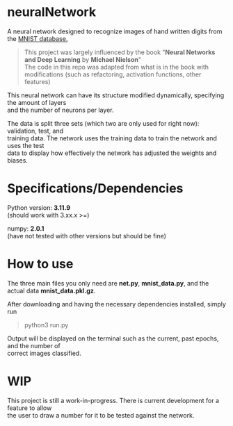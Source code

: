 
# neuralNetwork

A neural network designed to recognize images of hand written digits from the [MNIST database.](https://en.wikipedia.org/wiki/MNIST_database)  
> This project was largely influenced by the book "**Neural Networks and Deep Learning** by **Michael Nielson**"  
> The code in this repo was adapted from what is in the book with modifications (such as refactoring, activation functions, other features)  

This neural network can have its structure modified dynamically, specifying the amount of layers  
and the number of neurons per layer.

The data is split three sets (which two are only used for right now): validation, test, and  
training data. The network uses the training data to train the network and uses the test  
data to display how effectively the network has adjusted the weights and biases.  

# Specifications/Dependencies

Python version: **3.11.9**  
(should work with 3.xx.x >=)  

numpy: **2.0.1**  
(have not tested with other versions but should be fine)  

# How to use

The three main files you only need are **net.py**, **mnist_data.py**, and the actual data **mnist_data.pkl.gz**.  

After downloading and having the necessary dependencies installed, simply run
> python3 run.py  

Output will be displayed on the terminal such as the current, past epochs, and the number of  
correct images classified.  

# WIP

This project is still a work-in-progress. There is current development for a feature to allow  
the user to draw a number for it to be tested against the network.
